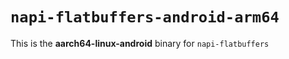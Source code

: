 # `napi-flatbuffers-android-arm64`

This is the **aarch64-linux-android** binary for `napi-flatbuffers`

